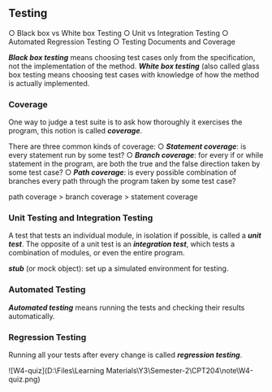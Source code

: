 ## Testing
○ Black box vs White box Testing
○ Unit vs Integration Testing
○ Automated Regression Testing
○ Testing Documents and Coverage

***Black box testing*** means choosing test cases only from the specification, not the implementation of the method.
***White box testing*** (also called glass box testing means choosing test cases with knowledge of how the method is actually implemented.

### Coverage
One way to judge a test suite is to ask how thoroughly it exercises the program, this notion is called ***coverage***.

There are three common kinds of coverage:
○ ***Statement coverage***: is every statement run by some test?
○ ***Branch coverage***: for every if or while statement in the program, are both the true and the false direction taken by some test case?
○ ***Path coverage***: is every possible combination of branches every path through the program taken by some test case?

path coverage > branch coverage > statement coverage

### Unit Testing and Integration Testing
A test that tests an individual module, in isolation if possible, is called a ***unit test***.
The opposite of a unit test is an ***integration test***, which tests a combination of modules, or even the entire program.

***stub*** (or mock object): set up a simulated environment for testing.

### Automated Testing
***Automated testing*** means running the tests and checking their results automatically.

### Regression Testing
Running all your tests after every change is called ***regression testing***.



![W4-quiz](D:\Files\Learning Materials\Y3\Semester-2\CPT204\note\W4-quiz.png)
